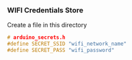 ### WIFI Credentials Store

Create a file in this directory

```c
# arduino_secrets.h
#define SECRET_SSID "wifi_network_name"
#define SECRET_PASS "wifi_password"
```
